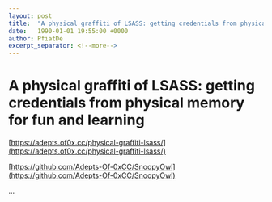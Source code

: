 ```yaml
---
layout: post
title:  "A physical graffiti of LSASS: getting credentials from physical memory for fun and learning"
date:   1990-01-01 19:55:00 +0000
author: PfiatDe
excerpt_separator: <!--more-->
---
```


# A physical graffiti of LSASS: getting credentials from physical memory for fun and learning

[https://adepts.of0x.cc/physical-graffiti-lsass/](https://adepts.of0x.cc/physical-graffiti-lsass/)

[https://github.com/Adepts-Of-0xCC/SnoopyOwl](https://github.com/Adepts-Of-0xCC/SnoopyOwl)

...
<!--more-->
